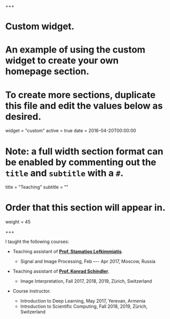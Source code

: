 +++
# Custom widget.
# An example of using the custom widget to create your own homepage section.
# To create more sections, duplicate this file and edit the values below as desired.
widget = "custom"
active = true
date = 2016-04-20T00:00:00

# Note: a full width section format can be enabled by commenting out the `title` and `subtitle` with a `#`.
title = "Teaching"
subtitle = ""

# Order that this section will appear in.
weight = 45

+++

I taught the following courses:

- Teaching assistant of __[Prof. Stamatios Lefkimmiatis](https://slefkimmiatis.github.io)__.
  * Signal and Image Processing, Feb –-- Apr 2017, Moscow, Russia
- Teaching assistant of __[Prof. Konrad Schindler](http://www.prs.igp.ethz.ch/content/specialinterest/baug/institute-igp/photogrammetry-and-remote-sensing/en/group/people/person-detail.html?persid=143986)__.
  * Image Interpretation, Fall 2017, 2018, 2019, Zürich, Switzerland

- Course instructor.
  * Introduction to Deep Learning, May 2017, Yerevan, Armenia
  * Introduction to Scientific Computing, Fall 2018, 2019, Zürich, Switzerland
